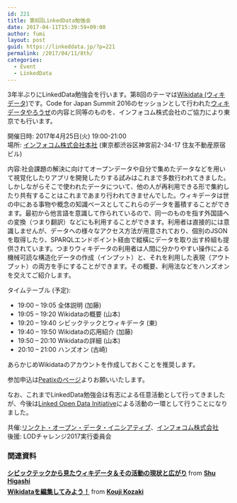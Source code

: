 ```yaml
---
id: 221
title: 第8回LinkedData勉強会
date: 2017-04-11T15:39:59+09:00
author: fumi
layout: post
guid: https://linkeddata.jp/?p=221
permalink: /2017/04/11/8th/
categories:
  - Event
  - LinkedData
---
```

<!-- Facebook Like Button v1.9.6 BEGIN [http://blog.bottomlessinc.com] -->

<!-- Facebook Like Button END -->

<div class="twitterbutton" style="float: left; padding-right: 5px;">
  <a href="http://twitter.com/share" class="twitter-share-button" data-count="horizontal" data-text="第8回LinkedData勉強会" data-via="" data-url="https://linkeddata.jp/2017/04/11/8th/" data-lang="en" data-related="DolcePixel:We make beautiful and sweet WordPress Themes"></a>
</div>

3年半ぶりにLinkedData勉強会を行います。第8回のテーマは[Wikidata (ウィキデータ)](https://www.wikidata.org)です。Code for Japan Summit 2016のセッションとして行われた[ウィキデータやろうぜ](https://www.wikidata.org/)の内容と同等のものを、インフォコム株式会社のご協力により東京でも行います。

開催日時: 2017年4月25日(火) 19:00-21:00  
場所: [インフォコム株式会社本社](http://www.infocom.co.jp/aboutus/office/) (東京都渋谷区神宮前2-34-17 住友不動産原宿ビル)

内容:社会課題の解決に向けてオープンデータや自分で集めたデータなどを用いて視覚化したりアプリを開発したりする試みはこれまで多数行われてきました。しかしながらそこで使われたデータについて、他の人が再利用できる形で集約したり共有することはこれまであまり行われてきませんでした。ウィキデータは世の中にある事物や概念の知識ベースとしてこれらのデータを蓄積することができます。最初から他言語を意識して作られているので、同一のものを指す外国語への変換（つまり翻訳）などにも利用することができます。利用者は直接的には意識しませんが、データへの様々なアクセス方法が用意されており、個別のJSONを取得したり、SPARQLエンドポイント経由で縱橫にデータを取り出す枠組も提供されています。つまりウィキデータの利用者は人間に分かりやすい操作による機械可読な構造化データの作成（インプット）と、それを利用した表現（アウトプット）の両方を手にすることができます。その概要、利用法などをハンズオンを交えてご紹介します。

タイムテーブル (予定):

  * 19:00 &#8211; 19:05 全体説明 (加藤)
  * 19:05 &#8211; 19:20 Wikidataの概要 (山本)
  * 19:20 &#8211; 19:40 シビックテックとウィキデータ (東)
  * 19:40 &#8211; 19:50 Wikidataの応用紹介 (加藤)
  * 19:50 &#8211; 20:10 Wikidataの詳細 (山本)
  * 20:10 &#8211; 21:00 ハンズオン (古崎)

あらかじめWikidataのアカウントを作成しておくことを推奨します。

参加申込は[Peatixのページ](http://peatix.com/event/256065)よりお願いいたします。

なお、これまでLinkedData勉強会は有志による任意活動として行ってきましたが、今後は[Linked Open Data Initiative](http://linkedopendata.jp)による活動の一環として行うことになりました。

共催:[リンクト・オープン・データ・イニシアティブ](http://linkedopendata.jp)、[インフォコム株式会社](http://www.infocom.co.jp/)  
後援: LODチャレンジ2017実行委員会

### 関連資料





<div style="margin-bottom:5px">
  <strong> <a href="//www.slideshare.net/higa4/ss-75382601" title="シビックテックから見たウィキデータ＆その活動の現状と広がり" target="_blank">シビックテックから見たウィキデータ＆その活動の現状と広がり</a> </strong> from <strong><a target="_blank" href="https://www.slideshare.net/higa4">Shu Higashi</a></strong>
</div>





<div style="margin-bottom:5px">
  <strong> <a href="//www.slideshare.net/KoujiKozaki/wikidata-75383827" title="Wikidataを編集してみよう！" target="_blank">Wikidataを編集してみよう！</a> </strong> from <strong><a target="_blank" href="https://www.slideshare.net/KoujiKozaki">Kouji Kozaki</a></strong>
</div>